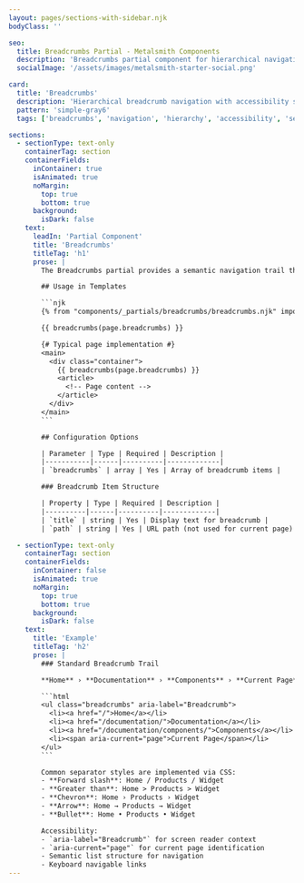 ```yaml
---
layout: pages/sections-with-sidebar.njk
bodyClass: ''

seo:
  title: Breadcrumbs Partial - Metalsmith Components
  description: 'Breadcrumbs partial component for hierarchical navigation with accessibility support'
  socialImage: '/assets/images/metalsmith-starter-social.png'

card:
  title: 'Breadcrumbs'
  description: 'Hierarchical breadcrumb navigation with accessibility support'
  pattern: 'simple-gray6'
  tags: ['breadcrumbs', 'navigation', 'hierarchy', 'accessibility', 'semantic']

sections:
  - sectionType: text-only
    containerTag: section
    containerFields:
      inContainer: true
      isAnimated: true
      noMargin:
        top: true
        bottom: true
      background:
        isDark: false
    text:
      leadIn: 'Partial Component'
      title: 'Breadcrumbs'
      titleTag: 'h1'
      prose: |
        The Breadcrumbs partial provides a semantic navigation trail that helps users understand their location within the site hierarchy. It automatically handles the current page display and includes proper accessibility attributes for screen readers.

        ## Usage in Templates

        ```njk
        {% from "components/_partials/breadcrumbs/breadcrumbs.njk" import breadcrumbs %}

        {{ breadcrumbs(page.breadcrumbs) }}

        {# Typical page implementation #}
        <main>
          <div class="container">
            {{ breadcrumbs(page.breadcrumbs) }}
            <article>
              <!-- Page content -->
            </article>
          </div>
        </main>
        ```

        ## Configuration Options

        | Parameter | Type | Required | Description |
        |-----------|------|----------|-------------|
        | `breadcrumbs` | array | Yes | Array of breadcrumb items |

        ### Breadcrumb Item Structure

        | Property | Type | Required | Description |
        |----------|------|----------|-------------|
        | `title` | string | Yes | Display text for breadcrumb |
        | `path` | string | Yes | URL path (not used for current page) |

  - sectionType: text-only
    containerTag: section
    containerFields:
      inContainer: false
      isAnimated: true
      noMargin:
        top: true
        bottom: true
      background:
        isDark: false
    text:
      title: 'Example'
      titleTag: 'h2'
      prose: |
        ### Standard Breadcrumb Trail

        **Home** › **Documentation** › **Components** › **Current Page**

        ```html
        <ul class="breadcrumbs" aria-label="Breadcrumb">
          <li><a href="/">Home</a></li>
          <li><a href="/documentation/">Documentation</a></li>
          <li><a href="/documentation/components/">Components</a></li>
          <li><span aria-current="page">Current Page</span></li>
        </ul>
        ```

        Common separator styles are implemented via CSS:
        - **Forward slash**: Home / Products / Widget
        - **Greater than**: Home > Products > Widget
        - **Chevron**: Home › Products › Widget
        - **Arrow**: Home → Products → Widget
        - **Bullet**: Home • Products • Widget

        Accessibility:
        - `aria-label="Breadcrumb"` for screen reader context
        - `aria-current="page"` for current page identification
        - Semantic list structure for navigation
        - Keyboard navigable links
---
```


